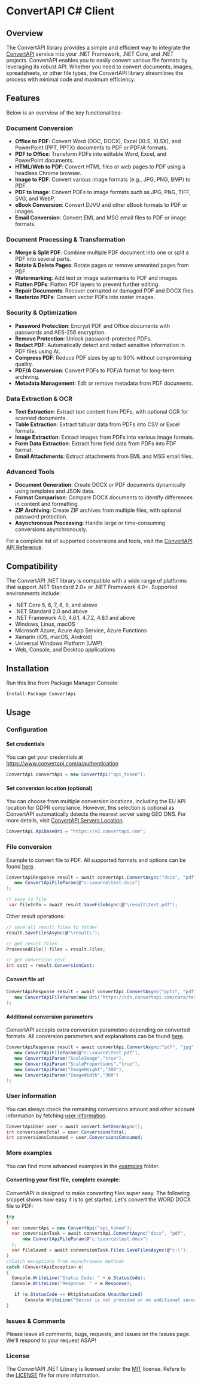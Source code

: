 # ConvertAPI C# Client
## Overview

The ConvertAPI library provides a simple and efficient way to integrate the [ConvertAPI](https://www.convertapi.com) service into your .NET Framework, .NET Core, and .NET projects. ConvertAPI enables you to easily convert various file formats by leveraging its robust API. Whether you need to convert documents, images, spreadsheets, or other file types, the ConvertAPI library streamlines the process with minimal code and maximum efficiency.

## Features

Below is an overview of the key functionalities:

### Document Conversion

* **Office to PDF**: Convert Word (DOC, DOCX), Excel (XLS, XLSX), and PowerPoint (PPT, PPTX) documents to PDF or PDF/A formats.
* **PDF to Office**: Transform PDFs into editable Word, Excel, and PowerPoint documents.
* **HTML/Web to PDF**: Convert HTML files or web pages to PDF using a headless Chrome browser.
* **Image to PDF**: Convert various image formats (e.g., JPG, PNG, BMP) to PDF.
* **PDF to Image**: Convert PDFs to image formats such as JPG, PNG, TIFF, SVG, and WebP.
* **eBook Conversion**: Convert DJVU and other eBook formats to PDF or images.
* **Email Conversion**: Convert EML and MSG email files to PDF or image formats.

### Document Processing & Transformation

* **Merge & Split PDF**: Combine multiple PDF document into one or split a PDF into several parts.
* **Rotate & Delete Pages**: Rotate pages or remove unwanted pages from PDF.
* **Watermarking**: Add text or image watermarks to PDF and images.
* **Flatten PDFs**: Flatten PDF layers to prevent further editing.
* **Repair Documents**: Recover corrupted or damaged PDF and DOCX files.
* **Rasterize PDFs**: Convert vector PDFs into raster images.

### Security & Optimization

* **Password Protection**: Encrypt PDF and Office documents with passwords and AES-256 encryption.
* **Remove Protection**: Unlock password-protected PDFs.
* **Redact PDF**: Automatically detect and redact sensitive information in PDF files using AI.
* **Compress PDF**: Reduce PDF sizes by up to 90% without compromising quality.
* **PDF/A Conversion**: Convert PDFs to PDF/A format for long-term archiving.
* **Metadata Management**: Edit or remove metadata from PDF documents.

### Data Extraction & OCR

* **Text Extraction**: Extract text content from PDFs, with optional OCR for scanned documents.
* **Table Extraction**: Extract tabular data from PDFs into CSV or Excel formats.
* **Image Extraction**: Extract images from PDFs into various image formats.
* **Form Data Extraction**: Extract form field data from PDFs into FDF format.
* **Email Attachments**: Extract attachments from EML and MSG email files.

### Advanced Tools

* **Document Generation**: Create DOCX or PDF documents dynamically using templates and JSON data.
* **Format Comparison**: Compare DOCX documents to identify differences in content and formatting.
* **ZIP Archiving**: Create ZIP archives from multiple files, with optional password protection.
* **Asynchronous Processing**: Handle large or time-consuming conversions asynchronously.

For a complete list of supported conversions and tools, visit the [ConvertAPI API Reference](https://www.convertapi.com/api).

## Compatibility
The ConvertAPI .NET library is compatible with a wide range of platforms that support .NET Standard 2.0+ or .NET Framework 4.0+. Supported environments include:

- .NET Core 5, 6, 7, 8, 9, and above
- .NET Standard 2.0 and above
- .NET Framework 4.0, 4.6.1, 4.7.2, 4.8.1 and above
- Windows, Linux, macOS
- Microsoft Azure, Azure App Service, Azure Functions
- Xamarin (iOS, macOS, Android)
- Universal Windows Platform (UWP)
- Web, Console, and Desktop applications

## Installation

Run this line from Package Manager Console:

```csharp
Install-Package ConvertApi
```

## Usage

### Configuration

#### Set credentials

You can get your credentials at https://www.convertapi.com/a/authentication

```csharp
ConvertApi convertApi = new ConvertApi("api_token");
```

#### Set conversion location (optional)

You can choose from multiple conversion locations, including the EU API location for GDPR compliance. However, this selection is optional as ConvertAPI automatically detects the nearest server using GEO DNS. For more details, visit [ConvertAPI Servers Location](https://www.convertapi.com/doc/servers-location).

```csharp
ConvertApi.ApiBaseUri = "https://v2.convertapi.com";
```

### File conversion

Example to convert file to PDF. All supported formats and options can be found 
[here](https://www.convertapi.com/api).

```csharp
ConvertApiResponse result = await convertApi.ConvertAsync("docx", "pdf",
   new ConvertApiFileParam(@"c:\source\test.docx")   
);

// save to file
 var fileInfo = await result.SaveFileAsync(@"\result\test.pdf");
```

Other result operations:

```csharp
// save all result files to folder
result.SaveFilesAsync(@"\result\");

// get result files
ProcessedFile[] files = result.Files;

// get conversion cost
int cost = result.ConversionCost; 
```

#### Convert file url

```csharp
ConvertApiResponse result = await convertApi.ConvertAsync("pptx", "pdf",
   new ConvertApiFileParam(new Uri("https://cdn.convertapi.com/cara/testfiles/presentation.pptx"))
);
```

#### Additional conversion parameters

ConvertAPI accepts extra conversion parameters depending on converted formats. All conversion 
parameters and explanations can be found [here](https://www.convertapi.com/conversions).

```csharp
ConvertApiResponse result = await convertApi.ConvertAsync("pdf", "jpg",
   new ConvertApiFileParam(@"c:\source\test.pdf"),
   new ConvertApiParam("ScaleImage","true"),
   new ConvertApiParam("ScaleProportions","true"),
   new ConvertApiParam("ImageHeight","300"),
   new ConvertApiParam("ImageWidth","300")
);
```

### User information

You can always check the remaining conversions amount and other account information by fetching [user information](https://www.convertapi.com/doc/user).

```csharp
ConvertApiUser user = await convert.GetUserAsync();
int conversionsTotal = user.ConversionsTotal;
int conversionsConsumed = user.ConversionsConsumed;
```

### More examples

You can find more advanced examples in the [examples](https://github.com/ConvertAPI/convertapi-dotnet/tree/master/Examples) folder.

#### Converting your first file, complete example:

ConvertAPI is designed to make converting files super easy. The following snippet shows how easy it is to get started. Let's convert the WORD DOCX file to PDF:

```csharp
try
{
  var convertApi = new ConvertApi("api_token");  
  var conversionTask = await convertApi.ConvertAsync("docx", "pdf", 
      new ConvertApiFileParam(@"c:\source\test.docx")
  );
  var fileSaved = await conversionTask.Files.SaveFilesAsync(@"c:\");
}
//Catch exceptions from asynchronous methods
catch (ConvertApiException e)
{
  Console.WriteLine("Status Code: " + e.StatusCode);
  Console.WriteLine("Response: " + e.Response);

   if (e.StatusCode == HttpStatusCode.Unauthorized)
       Console.WriteLine("Secret is not provided or no additional seconds left in the account to proceed conversion. More information https://www.convertapi.com/a");
}
```

### Issues &amp; Comments
Please leave all comments, bugs, requests, and issues on the Issues page. We'll respond to your request ASAP!

### License
The ConvertAPI .NET Library is licensed under the [MIT](http://www.opensource.org/licenses/mit-license.php "Read more about the MIT license form") license. Refere to the [LICENSE](https://github.com/ConvertAPI/convertapi-dotnet/blob/master/LICENSE) file for more information.

